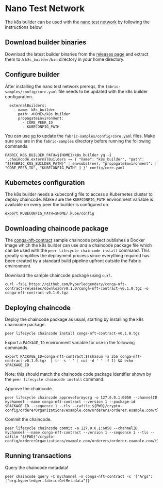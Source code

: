 # Nano Test Network

The k8s builder can be used with the [nano test network](https://github.com/hyperledger/fabric-samples/tree/main/test-network-nano-bash) by following the instructions below.

## Download builder binaries

Download the latest builder binaries from the [releases page](https://github.com/hyperledgendary/fabric-builder-k8s/releases) and extract them to a `k8s_builder/bin` directory in your home directory.

## Configure builder

After installing the nano test network prereqs, the `fabric-samples/config/core.yaml` file needs to be updated with the k8s builder configuration.

```
  externalBuilders:
    - name: k8s_builder
      path: <HOME>/k8s_builder
      propagateEnvironment:
        - CORE_PEER_ID
        - KUBECONFIG_PATH
```

You can use [yq](https://mikefarah.gitbook.io/yq/) to update the `fabric-samples/config/core.yaml` files.
Make sure you are in the `fabric-samples` directory before running the following commands.

```shell
FABRIC_K8S_BUILDER_PATH=${HOME}/k8s_builder yq -i '.chaincode.externalBuilders += { "name": "k8s_builder", "path": "${FABRIC_K8S_BUILDER_PATH}" | envsubst(ne), "propagateEnvironment": [ "CORE_PEER_ID", "KUBECONFIG_PATH" ] }' config/core.yaml
```

## Kubernetes configuration

The k8s builder needs a kubeconfig file to access a Kubernetes cluster to deploy chaincode. Make sure the `KUBECONFIG_PATH` environment variable is available on every peer the builder is configured on.

```shell
export KUBECONFIG_PATH=$HOME/.kube/config
```

## Downloading chaincode package

The [conga-nft-contract](https://github.com/hyperledgendary/conga-nft-contract) sample chaincode project publishes a Docker image which the k8s builder can use _and_ a chaincode package file which can be used with the `peer lifecycle chaincode install` command.
This greatly simplifies the deployment process since everything required has been created by a standard build pipeline upfront outside the Fabric environment.

Download the sample chaincode package using `curl`.

```shell
curl -fsSL https://github.com/hyperledgendary/conga-nft-contract/releases/download/v0.1.0/conga-nft-contract-v0.1.0.tgz -o conga-nft-contract-v0.1.0.tgz
```

## Deploying chaincode

Deploy the chaincode package as usual, starting by installing the k8s chaincode package.

```shell
peer lifecycle chaincode install conga-nft-contract-v0.1.0.tgz
```

Export a `PACKAGE_ID` environment variable for use in the following commands.

```shell
export PACKAGE_ID=conga-nft-contract:$(shasum -a 256 conga-nft-contract-v0.1.0.tgz  | tr -s ' ' | cut -d ' ' -f 1) && echo $PACKAGE_ID
```

Note: this should match the chaincode code package identifier shown by the `peer lifecycle chaincode install` command.

Approve the chaincode.

```shell
peer lifecycle chaincode approveformyorg -o 127.0.0.1:6050 --channelID mychannel --name conga-nft-contract --version 1 --package-id $PACKAGE_ID --sequence 1 --tls --cafile ${PWD}/crypto-config/ordererOrganizations/example.com/orderers/orderer.example.com/tls/ca.crt
```

Commit the chaincode.

```shell
peer lifecycle chaincode commit -o 127.0.0.1:6050 --channelID mychannel --name conga-nft-contract --version 1 --sequence 1 --tls --cafile "${PWD}"/crypto-config/ordererOrganizations/example.com/orderers/orderer.example.com/tls/ca.crt
```

## Running transactions

Query the chaincode metadata!

```shell
peer chaincode query -C mychannel -n conga-nft-contract -c '{"Args":["org.hyperledger.fabric:GetMetadata"]}'
```
